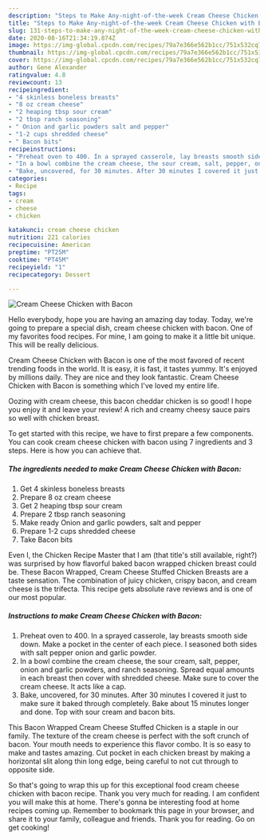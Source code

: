 ```yaml
---
description: "Steps to Make Any-night-of-the-week Cream Cheese Chicken with Bacon"
title: "Steps to Make Any-night-of-the-week Cream Cheese Chicken with Bacon"
slug: 131-steps-to-make-any-night-of-the-week-cream-cheese-chicken-with-bacon
date: 2020-08-16T21:34:19.874Z
image: https://img-global.cpcdn.com/recipes/79a7e366e562b1cc/751x532cq70/cream-cheese-chicken-with-bacon-recipe-main-photo.jpg
thumbnail: https://img-global.cpcdn.com/recipes/79a7e366e562b1cc/751x532cq70/cream-cheese-chicken-with-bacon-recipe-main-photo.jpg
cover: https://img-global.cpcdn.com/recipes/79a7e366e562b1cc/751x532cq70/cream-cheese-chicken-with-bacon-recipe-main-photo.jpg
author: Gene Alexander
ratingvalue: 4.8
reviewcount: 13
recipeingredient:
- "4 skinless boneless breasts"
- "8 oz cream cheese"
- "2 heaping tbsp sour cream"
- "2 tbsp ranch seasoning"
- " Onion and garlic powders salt and pepper"
- "1-2 cups shredded cheese"
- " Bacon bits"
recipeinstructions:
- "Preheat oven to 400. In a sprayed casserole, lay breasts smooth side down. Make a pocket in the center of each piece. I seasoned both sides with salt pepper onion and garlic powder."
- "In a bowl combine the cream cheese, the sour cream, salt, pepper, onion and garlic powders, and ranch seasoning. Spread equal amounts in each breast then cover with shredded cheese. Make sure to cover the cream cheese. It acts like a cap."
- "Bake, uncovered, for 30 minutes. After 30 minutes I covered it just to make sure it baked through completely. Bake about 15 minutes longer and done. Top with sour cream and bacon bits."
categories:
- Recipe
tags:
- cream
- cheese
- chicken

katakunci: cream cheese chicken 
nutrition: 221 calories
recipecuisine: American
preptime: "PT25M"
cooktime: "PT45M"
recipeyield: "1"
recipecategory: Dessert

---
```



![Cream Cheese Chicken with Bacon](https://img-global.cpcdn.com/recipes/79a7e366e562b1cc/751x532cq70/cream-cheese-chicken-with-bacon-recipe-main-photo.jpg)

Hello everybody, hope you are having an amazing day today. Today, we're going to prepare a special dish, cream cheese chicken with bacon. One of my favorites food recipes. For mine, I am going to make it a little bit unique. This will be really delicious.

Cream Cheese Chicken with Bacon is one of the most favored of recent trending foods in the world. It is easy, it is fast, it tastes yummy. It's enjoyed by millions daily. They are nice and they look fantastic. Cream Cheese Chicken with Bacon is something which I've loved my entire life.

Oozing with cream cheese, this bacon cheddar chicken is so good! I hope you enjoy it and leave your review! A rich and creamy cheesy sauce pairs so well with chicken breast.


To get started with this recipe, we have to first prepare a few components. You can cook cream cheese chicken with bacon using 7 ingredients and 3 steps. Here is how you can achieve that.

<!--inarticleads1-->

##### The ingredients needed to make Cream Cheese Chicken with Bacon:

1. Get 4 skinless boneless breasts
1. Prepare 8 oz cream cheese
1. Get 2 heaping tbsp sour cream
1. Prepare 2 tbsp ranch seasoning
1. Make ready  Onion and garlic powders, salt and pepper
1. Prepare 1-2 cups shredded cheese
1. Take  Bacon bits


Even I, the Chicken Recipe Master that I am (that title&#39;s still available, right?) was surprised by how flavorful baked bacon wrapped chicken breast could be. These Bacon Wrapped, Cream Cheese Stuffed Chicken Breasts are a taste sensation. The combination of juicy chicken, crispy bacon, and cream cheese is the trifecta. This recipe gets absolute rave reviews and is one of our most popular. 

<!--inarticleads2-->

##### Instructions to make Cream Cheese Chicken with Bacon:

1. Preheat oven to 400. In a sprayed casserole, lay breasts smooth side down. Make a pocket in the center of each piece. I seasoned both sides with salt pepper onion and garlic powder.
1. In a bowl combine the cream cheese, the sour cream, salt, pepper, onion and garlic powders, and ranch seasoning. Spread equal amounts in each breast then cover with shredded cheese. Make sure to cover the cream cheese. It acts like a cap.
1. Bake, uncovered, for 30 minutes. After 30 minutes I covered it just to make sure it baked through completely. Bake about 15 minutes longer and done. Top with sour cream and bacon bits.


This Bacon Wrapped Cream Cheese Stuffed Chicken is a staple in our family. The texture of the cream cheese is perfect with the soft crunch of bacon. Your mouth needs to experience this flavor combo. It is so easy to make and tastes amazing. Cut pocket in each chicken breast by making a horizontal slit along thin long edge, being careful to not cut through to opposite side. 

So that's going to wrap this up for this exceptional food cream cheese chicken with bacon recipe. Thank you very much for reading. I am confident you will make this at home. There's gonna be interesting food at home recipes coming up. Remember to bookmark this page in your browser, and share it to your family, colleague and friends. Thank you for reading. Go on get cooking!

